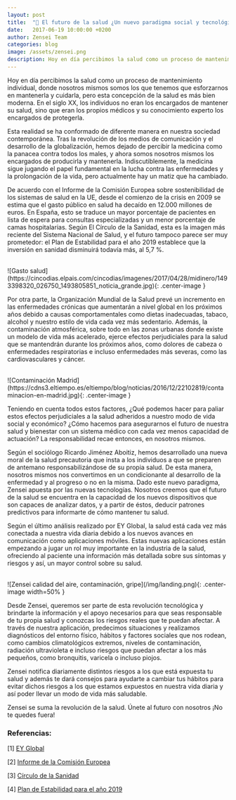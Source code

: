 ```yaml
---
layout: post
title:  "🔮 El futuro de la salud ¿Un nuevo paradigma social y tecnológico?"
date:   2017-06-19 10:00:00 +0200
author: Zensei Team
categories: blog 
image: /assets/zensei.png
description: Hoy en día percibimos la salud como un proceso de mantenimiento individual, donde nosotros mismos somos los que tenemos que esforzarnos en mantenerla y cuidarla, pero esta concepción de la salud es más bien moderna.
---
```

 
Hoy en día percibimos la salud como un proceso de mantenimiento individual, donde nosotros mismos somos los que tenemos que esforzarnos en mantenerla y cuidarla, pero esta concepción de la salud es más bien moderna. En el siglo XX, los individuos no eran los encargados de mantener su salud, sino que eran los propios médicos y su conocimiento experto los encargados de protegerla. 
 
Esta realidad se ha conformado de diferente manera en nuestra sociedad contemporánea. Tras la revolución de los medios de comunicación y el desarrollo de la globalización, hemos dejado de percibir la medicina como la panacea contra todos los males, y ahora somos nosotros mismos los encargados de producirla y mantenerla. Indiscutiblemente, la medicina sigue jugando el papel fundamental en la lucha contra las enfermedades y la prolongación de la vida, pero actualmente hay un matiz que ha cambiado.
 
De acuerdo con el Informe de la Comisión Europea sobre sostenibilidad de los sistemas de salud en la UE, desde el comienzo de la crisis en 2009 se estima que el gasto público en salud ha decaído en 12.000 millones de euros. En España, esto se traduce un mayor porcentaje de pacientes en lista de espera para consultas especializadas y un menor porcentaje de camas hospitalarias. Según El Círculo de la Sanidad, esta es la imagen más reciente del Sistema Nacional de Salud, y el futuro tampoco parece ser muy prometedor: el Plan de Estabilidad para el año 2019 establece que la inversión en sanidad disminuirá todavía más, al 5,7 %.

<br>
![Gasto salud](https://cincodias.elpais.com/cincodias/imagenes/2017/04/28/midinero/1493398320_026750_1493805851_noticia_grande.jpg){: .center-image }
<br>

Por otra parte, la Organización Mundial de la Salud prevé un incremento en las enfermedades crónicas que aumentarán a nivel global en los próximos años debido a causas comportamentales como dietas inadecuadas, tabaco, alcohol y nuestro estilo de vida cada vez más sedentario. Además, la contaminación atmosférica, sobre todo en las zonas urbanas donde existe un modelo de vida más acelerado, ejerce efectos perjudiciales para la salud que se mantendrán durante los próximos años, como dolores de cabeza o enfermedades respiratorias e incluso enfermedades más severas, como las cardiovasculares y cáncer.

<br>
![Contaminación Madrid](https://cdns3.eltiempo.es/eltiempo/blog/noticias/2016/12/22102819/contaminacion-en-madrid.jpg){: .center-image }
<br>

Teniendo en cuenta todos estos factores, ¿Qué podemos hacer para paliar estos efectos perjudiciales a la salud adheridos a nuestro modo de vida social y económico? ¿Cómo hacemos para asegurarnos el futuro de nuestra salud y bienestar con un sistema médico con cada vez menos capacidad de actuación? La responsabilidad recae entonces, en nosotros mismos.
 
Según el sociólogo Ricardo Jiménez Aboitiz, hemos desarrollado una nueva moral de la salud precautoria que insta a los individuos a que se preparen de antemano responsabilizándose de su propia salud. De esta manera, nosotros mismos nos convertimos en un condicionante al desarrollo de la enfermedad y al progreso o no en la misma.
Dado este nuevo paradigma, Zensei apuesta por las nuevas tecnologías. Nosotros creemos que el futuro de la salud se encuentra en la capacidad de los nuevos dispositivos que son capaces de analizar datos, y a partir de éstos, deducir patrones predictivos para informarte de cómo mantener tu salud.
 
Según el último análisis realizado por EY Global, la salud está cada vez más conectada a nuestra vida diaria debido a los nuevos avances en comunicación como aplicaciones móviles. Estas nuevas aplicaciones están empezando a jugar un rol muy importante en la industria de la salud, ofreciendo al paciente una información más detallada sobre sus síntomas y riesgos y así, un mayor control sobre su salud.  


<br>
![Zensei calidad del aire, contaminación, gripe](/img/landing.png){: .center-image width=50% }
<br>


Desde Zensei, queremos ser parte de esta revolución tecnológica y brindarte la información y el apoyo necesarios para que seas responsable de tu propia salud y conozcas los riesgos reales que te puedan afectar. A través de nuestra aplicación, predecimos situaciones y realizamos diagnósticos del entorno físico, hábitos y factores sociales que nos rodean, como cambios climatológicos extremos, niveles de contaminación, radiación ultravioleta e incluso riesgos que puedan afectar a los más pequeños, como bronquitis, varicela o incluso piojos.
 
Zensei notifica diariamente distintos riesgos a los que está expuesta tu salud y además te dará consejos para ayudarte a cambiar tus hábitos para evitar dichos riesgos a los que estamos expuestos en nuestra vida diaria y así poder llevar un modo de vida más saludable.
 
Zensei se suma la revolución de la salud. Únete al futuro con nosotros ¡No te quedes fuera!
 
### Referencias:

[1] [EY Global](http://www.ey.com/uk/en/home)

[2] [Informe de la Comisión Europea](https://ec.europa.eu/info/publications/economic-and-financial-affairs-publications_en)

[3] [Círculo de la Sanidad](http://www.circulodelasanidad.com/Home.asp)

[4] [Plan de Estabilidad para el año 2019](http://www.mineco.gob.es/stfls/mineco/comun/pdf/160509_np_estabilidad.pdf)
